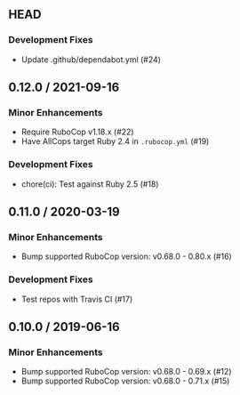 ## HEAD

### Development Fixes

  * Update .github/dependabot.yml (#24)

## 0.12.0 / 2021-09-16

### Minor Enhancements

  * Require RuboCop v1.18.x (#22)
  * Have AllCops target Ruby 2.4 in `.rubocop.yml` (#19)

### Development Fixes

  * chore(ci): Test against Ruby 2.5 (#18)

## 0.11.0 / 2020-03-19

### Minor Enhancements

  * Bump supported RuboCop version: v0.68.0 - 0.80.x (#16)

### Development Fixes

  * Test repos with Travis CI (#17)

## 0.10.0 / 2019-06-16

### Minor Enhancements

  * Bump supported RuboCop version: v0.68.0 - 0.69.x (#12)
  * Bump supported RuboCop version: v0.68.0 - 0.71.x (#15)
